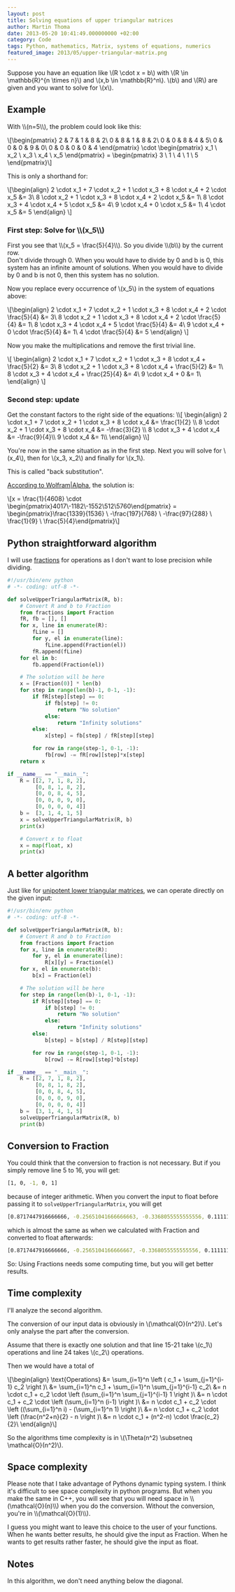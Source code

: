 ```yaml
---
layout: post
title: Solving equations of upper triangular matrices
author: Martin Thoma
date: 2013-05-20 10:41:49.000000000 +02:00
category: Code
tags: Python, mathematics, Matrix, systems of equations, numerics
featured_image: 2013/05/upper-triangular-matrix.png
---
```

Suppose you have an equation like \\(R \cdot x = b\\) with \\(R \in \mathbb{R}^{n \times n}\\) and \\(x,b \in \mathbb{R}^n\\). \\(b\\) and \\(R\\) are given and you want to solve for \\(x\\).

<h2>Example</h2>
With \\(n=5\\), the problem could look like this:

\\[\begin{pmatrix}
2 & 7 & 1 & 8 & 2\\
0 & 8 & 1 & 8 & 2\\
0 & 0 & 8 & 4 & 5\\
0 & 0 & 0 & 9 & 0\\
0 & 0 & 0 & 0 & 4
\end{pmatrix} \cdot
\begin{pmatrix} x_1 \\ x_2 \\ x_3 \\ x_4 \\ x_5 \end{pmatrix} =
\begin{pmatrix}   3 \\ 1   \\ 4   \\ 1   \\ 5   \end{pmatrix}\\]

This is only a shorthand for:

\\[\begin{align}
2 \cdot x_1 + 7 \cdot x_2 + 1 \cdot x_3 + 8 \cdot x_4 + 2 \cdot x_5 &= 3\\
              8 \cdot x_2 + 1 \cdot x_3 + 8 \cdot x_4 + 2 \cdot x_5 &= 1\\
                            8 \cdot x_3 + 4 \cdot x_4 + 5 \cdot x_5 &= 4\\
                                          9 \cdot x_4 + 0 \cdot x_5 &= 1\\
                                                        4 \cdot x_5 &= 5
\end{align}
\\]


<h3>First step: Solve for \\(x_5\\)</h3>
First you see that \\(x_5 = \frac{5}{4}\\). So you divide \\(b\\) by the current row.

<div class="important">Don't divide through 0. When you would have to divide by 0 and b is 0, this system has an infinite amount of solutions. When you would have to divide by 0 and b is not 0, then this system has no solution.</div>

Now you replace every occurrence of \\(x_5\\) in the system of equations above:

\\[\begin{align}
2 \cdot x_1 + 7 \cdot x_2 + 1 \cdot x_3 + 8 \cdot x_4 + 2 \cdot \frac{5}{4} &= 3\\
              8 \cdot x_2 + 1 \cdot x_3 + 8 \cdot x_4 + 2 \cdot \frac{5}{4} &= 1\\
                            8 \cdot x_3 + 4 \cdot x_4 + 5 \cdot \frac{5}{4} &= 4\\
                                          9 \cdot x_4 + 0 \cdot \frac{5}{4} &= 1\\
                                                        4 \cdot \frac{5}{4} &= 5
\end{align}
\\]

Now you make the multiplications and remove the first trivial line.

\\[
\begin{align}
2 \cdot x_1 + 7 \cdot x_2 + 1 \cdot x_3 + 8 \cdot x_4 + \frac{5}{2} &= 3\\
              8 \cdot x_2 + 1 \cdot x_3 + 8 \cdot x_4 + \frac{5}{2} &= 1\\
                            8 \cdot x_3 + 4 \cdot x_4 + \frac{25}{4} &= 4\\
                                          9 \cdot x_4 + 0 &= 1\\
\end{align}
\\]

<h3>Second step: update</h3>
Get the constant factors to the right side of the equations:
\\[
\begin{align}
2 \cdot x_1 + 7 \cdot x_2 + 1 \cdot x_3 + 8 \cdot x_4 &= \frac{1}{2} \\
              8 \cdot x_2 + 1 \cdot x_3 + 8 \cdot x_4 &= -\frac{3}{2} \\
                            8 \cdot x_3 + 4 \cdot x_4 &= -\frac{9}{4}\\
                                          9 \cdot x_4 &= 1\\
\end{align}
\\]

You're now in the same situation as in the first step. Next you will solve for \\(x_4\\), then for \\(x_3, x_2\\) and finally for \\(x_1\\).

This is called "back substitution".

<a href="http://www.wolframalpha.com/input/?i=%7B%7B2%2C7%2C1%2C8%2C2%7D%2C%7B0%2C8%2C1%2C8%2C2%7D%2C%7B0%2C0%2C8%2C4%2C5%7D%2C%7B0%2C0%2C0%2C9%2C0%7D%2C%7B0%2C0%2C0%2C0%2C4%7D%7D%5E-1*%7B%7B3%7D%2C%7B1%7D%2C%7B4%7D%2C%7B1%7D%2C%7B5%7D%7D">According to Wolfram|Alpha</a>, the solution is:

\\[x = \frac{1}{4608} \cdot \begin{pmatrix}4017\\-1182\\-1552\\512\\5760\end{pmatrix} =
\begin{pmatrix}\frac{1339}{1536} \\ -\frac{197}{768} \\ -\frac{97}{288} \\ \frac{1}{9} \\ \frac{5}{4}\end{pmatrix}\\]

<h2>Python straightforward algorithm</h2>
I will use <a href="http://docs.python.org/2/library/fractions.html">fractions</a> for operations as I don't want to lose precision while dividing.

```python
#!/usr/bin/env python
# -*- coding: utf-8 -*-

def solveUpperTriangularMatrix(R, b):
    # Convert R and b to Fraction
    from fractions import Fraction
    fR, fb = [], []
    for x, line in enumerate(R):
        fLine = []
        for y, el in enumerate(line):
            fLine.append(Fraction(el))
        fR.append(fLine)
    for el in b:
        fb.append(Fraction(el))

    # The solution will be here
    x = [Fraction(0)] * len(b)
    for step in range(len(b)-1, 0-1, -1):
        if fR[step][step] == 0:
            if fb[step] != 0:
                return "No solution"
            else:
                return "Infinity solutions"
        else:
            x[step] = fb[step] / fR[step][step]

        for row in range(step-1, 0-1, -1):
            fb[row] -= fR[row][step]*x[step]
    return x

if __name__ == "__main__":
    R = [[2, 7, 1, 8, 2],
         [0, 8, 1, 8, 2],
         [0, 0, 8, 4, 5],
         [0, 0, 0, 9, 0],
         [0, 0, 0, 0, 4]]
    b =  [3, 1, 4, 1, 5]
    x = solveUpperTriangularMatrix(R, b)
    print(x)

    # Convert x to float
    x = map(float, x)
    print(x)
```


<h2>A better algorithm</h2>
Just like for <a href="../solving-equations-of-unipotent-lower-triangular-matrices/" title="Solving equations of unipotent lower triangular matrices">unipotent lower triangular matrices</a>, we can operate directly on the given input:

```python
#!/usr/bin/env python
# -*- coding: utf-8 -*-

def solveUpperTriangularMatrix(R, b):
    # Convert R and b to Fraction
    from fractions import Fraction
    for x, line in enumerate(R):
        for y, el in enumerate(line):
            R[x][y] = Fraction(el)
    for x, el in enumerate(b):
        b[x] = Fraction(el)

    # The solution will be here
    for step in range(len(b)-1, 0-1, -1):
        if R[step][step] == 0:
            if b[step] != 0:
                return "No solution"
            else:
                return "Infinity solutions"
        else:
            b[step] = b[step] / R[step][step]

        for row in range(step-1, 0-1, -1):
            b[row] -= R[row][step]*b[step]

if __name__ == "__main__":
    R = [[2, 7, 1, 8, 2],
         [0, 8, 1, 8, 2],
         [0, 0, 8, 4, 5],
         [0, 0, 0, 9, 0],
         [0, 0, 0, 0, 4]]
    b =  [3, 1, 4, 1, 5]
    solveUpperTriangularMatrix(R, b)
    print(b)
```


<h2>Conversion to Fraction</h2>
You could think that the conversion to fraction is not necessary. But if you simply remove line 5 to 16, you will get:

```bash
[1, 0, -1, 0, 1]
```

because of integer arithmetic. When you convert the input to float before
passing it to `solveUpperTriangularMatrix`, you will get

```bash
[0.8717447916666666, -0.25651041666666663, -0.3368055555555556, 0.1111111111111111, 1.25]
```

which is almost the same as when we calculated with Fraction and converted to float afterwards:

```bash
[0.8717447916666666, -0.2565104166666667, -0.3368055555555556, 0.1111111111111111, 1.25]
```

So: Using Fractions needs some computing time, but you will get better results.

<h2>Time complexity</h2>
I'll analyze the second algorithm.

The conversion of our input data is obviously in \\(\mathcal{O}(n^2)\\). Let's only analyse the part after the conversion.

Assume that there is exactly one solution and that line 15-21 take \\(c_1\\) operations and line 24 takes \\(c_2\\) operations.

Then we would have a total of

\\[\begin{align}
\text{Operations} &= \sum_{i=1}^n \left ( c_1 +  \sum_{j=1}^{i-1} c_2 \right )\\
&= \sum_{i=1}^n c_1 + \sum_{i=1}^n \sum_{j=1}^{i-1} c_2\\
&= n \cdot c_1 + c_2 \cdot \left (\sum_{i=1}^n \sum_{j=1}^{i-1} 1 \right )\\
&= n \cdot c_1 + c_2 \cdot \left (\sum_{i=1}^n (i-1) \right )\\
&= n \cdot c_1 + c_2 \cdot \left ((\sum_{i=1}^n i) - (\sum_{i=1}^n 1) \right )\\
&= n \cdot c_1 + c_2 \cdot \left (\frac{n^2+n}{2} - n \right )\\
&= n \cdot c_1 + (n^2-n) \cdot \frac{c_2}{2}\\
\end{align}\\]

So the algorithms time complexity is in \\(\Theta(n^2) \subsetneq \mathcal{O}(n^2)\\).

<h2>Space complexity</h2>
Please note that I take advantage of Pythons dynamic typing system. I think it's difficult to see space complexity in python programs. But when you make the same in C++, you will see that you will need space in \\(\mathcal{O}(n)\\) when you do the conversion. Without the conversion, you're in \\(\mathcal{O}(1)\\).

I guess you might want to leave this choice to the user of your functions. When he wants better results, he should give the input as Fraction. When he wants to get results rather faster, he should give the input as float.

<h2>Notes</h2>
In this algorithm, we don't need anything below the diagonal.
